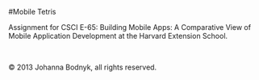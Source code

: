 #Mobile Tetris

Assignment for CSCI E-65: Building Mobile Apps: A Comparative View of Mobile Application Development at the Harvard Extension School.

<br>

&copy; 2013 Johanna Bodnyk, all rights reserved.
